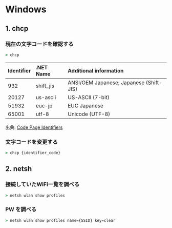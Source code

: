 # Windows

## 1. chcp

### 現在の文字コードを確認する

```cmd
> chcp
```

| Identifier | .NET Name | Additional information                  |
| :---------- | :--------- | :--------------------------------------- |
| 932        | shift_jis | ANSI/OEM Japanese; Japanese (Shift-JIS) |
| 20127      | us-ascii  | US-ASCII (7-bit)                        |
| 51932      | euc-jp    | EUC Japanese                            |
| 65001      | utf-8     | Unicode (UTF-8)                         |

出典: [Code Page Identifiers](https://docs.microsoft.com/en-us/windows/win32/intl/code-page-identifiers)

### 文字コードを変更する

```cmd
> chcp {identifier_code}
```

## 2. netsh

### 接続していたWiFi一覧を調べる

```cmd
> netsh wlan show profiles
```

### PW を調べる

```cmd
> netsh wlan show profiles name={SSID} key=clear
```
